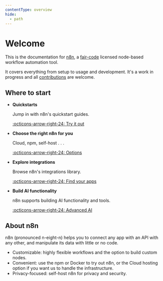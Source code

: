 ```yaml
---
contentType: overview
hide:
  - path
---
```


# Welcome

This is the documentation for [n8n](https://n8n.io/), a [fair-code](http://faircode.io) licensed node-based workflow automation tool.

It covers everything from setup to usage and development. It's a work in progress and all [contributions](/contributing/) are welcome.

## Where to start

<div class="grid cards" markdown>

-   __Quickstarts__

    Jump in with n8n's quickstart guides.

    [:octicons-arrow-right-24: Try it out](/try-it-out/)

-   __Choose the right n8n for you__

	Cloud, npm, self-host . . . 

    [:octicons-arrow-right-24: Options](/choose-n8n/)


-   __Explore integrations__

    Browse n8n's integrations library.

    [:octicons-arrow-right-24: Find your apps](/integrations/)

-   __Build AI functionality__

    n8n supports building AI functionality and tools.

    [:octicons-arrow-right-24: Advanced AI](/advanced-ai/)    
</div>

## About n8n

n8n (pronounced n-eight-n) helps you to connect any app with an API with any other, and manipulate its data with little or no code.

* Customizable: highly flexible workflows and the option to build custom nodes.
* Convenient: use the npm or Docker to try out n8n, or the Cloud hosting option if you want us to handle the infrastructure.
* Privacy-focused: self-host n8n for privacy and security.
